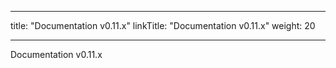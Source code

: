 
---
title: "Documentation v0.11.x"
linkTitle: "Documentation v0.11.x"
weight: 20

---

Documentation v0.11.x
